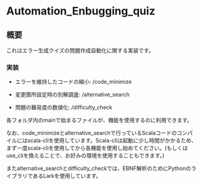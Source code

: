 # Automation_Enbugging_quiz
## 概要

これはエラー生成クイズの問題作成自動化に関する実装です。

### 実装
- エラーを維持したコードの縮小: /code_minimize

- 変更箇所設定時の別解調査: /alternative_search

- 問題の難易度の数値化: /difficulty_check

各フォルダ内のmainで始まるファイルが、機能を使用するのに利用できます。

なお、code_minimizeとalternative_searchで行っているScalaコードのコンパイルにはscala-cliを使用しています。Scala-cliは起動に少し時間がかかるため、まず一度scala-cliを使用してから各機能を使用し始めてください。(もしくはuse_cliを換えることで、お好みの環境を使用することもできます。)

またalternative_searchとdifficulty_checkでは、EBNF解析のためにPythonのライブラリであるLarkを使用しています。

